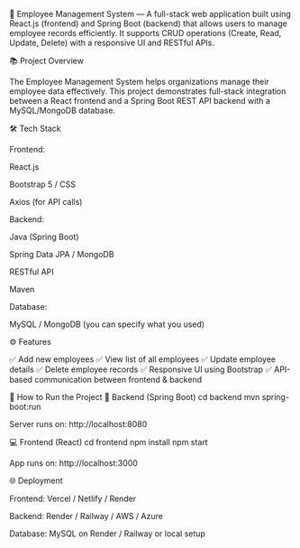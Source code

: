🚀 Employee Management System — A full-stack web application built using React.js (frontend) and Spring Boot (backend) that allows users to manage employee records efficiently. It supports CRUD operations (Create, Read, Update, Delete) with a responsive UI and RESTful APIs.

📚 Project Overview

The Employee Management System helps organizations manage their employee data effectively.
This project demonstrates full-stack integration between a React frontend and a Spring Boot REST API backend with a MySQL/MongoDB database.

🛠️ Tech Stack

Frontend:

React.js

Bootstrap 5 / CSS

Axios (for API calls)

Backend:

Java (Spring Boot)

Spring Data JPA / MongoDB

RESTful API

Maven

Database:

MySQL / MongoDB (you can specify what you used)

⚙️ Features

✅ Add new employees
✅ View list of all employees
✅ Update employee details
✅ Delete employee records
✅ Responsive UI using Bootstrap
✅ API-based communication between frontend & backend

🚀 How to Run the Project
🧩 Backend (Spring Boot)
cd backend
mvn spring-boot:run


Server runs on: http://localhost:8080

💻 Frontend (React)
cd frontend
npm install
npm start


App runs on: http://localhost:3000

🌐 Deployment

Frontend: Vercel / Netlify / Render

Backend: Render / Railway / AWS / Azure

Database: MySQL on Render / Railway or local setup
